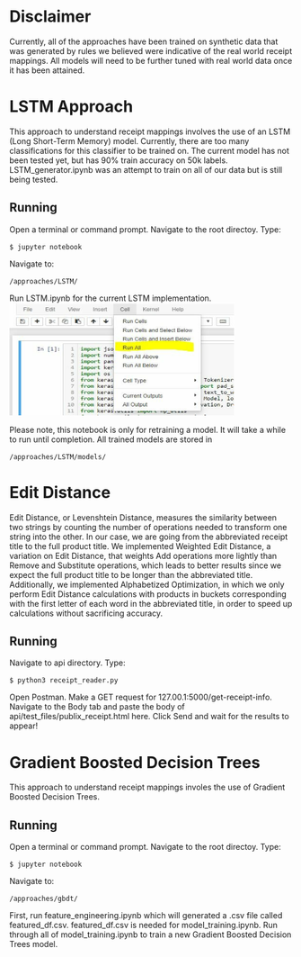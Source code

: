 # Disclaimer

Currently, all of the approaches have been trained on synthetic data that was generated by rules we believed were indicative of the real world receipt mappings. All models will need to be further tuned with real world data once it has been attained.

# LSTM Approach

This approach to understand receipt mappings involves the use of an LSTM (Long Short-Term Memory) model. Currently, there are too many classifications for this classifier to be trained on. The current model has not been tested yet, but has 90% train accuracy on 50k labels. LSTM_generator.ipynb was an attempt to train on all of our data but is still being tested. 

## Running

Open a terminal or command prompt. Navigate to the root directoy. Type:
```
$ jupyter notebook
```
Navigate to:
```
/approaches/LSTM/
```
Run LSTM.ipynb for the current LSTM implementation. 
<img src="../imgs/run_all.jpg" width="400" height="200">


Please note, this notebook is only for retraining a model. It will take a while to run until completion. All trained models are stored in 
```
/approaches/LSTM/models/
```
# Edit Distance

Edit Distance, or Levenshtein Distance, measures the similarity between two strings by counting the number of operations needed to transform one string into the other. In our case, we are going from the abbreviated receipt title to the full product title. We implemented Weighted Edit Distance, a variation on Edit Distance, that weights Add operations more lightly than Remove and Substitute operations, which leads to better results since we expect the full product title to be longer than the abbreviated title. Additionally, we implemented Alphabetized Optimization, in which we only perform Edit Distance calculations with products in buckets corresponding with the first letter of each word in the abbreviated title, in order to speed up calculations without sacrificing accuracy.  


## Running

Navigate to api directory. Type:
```
$ python3 receipt_reader.py
```
Open Postman.
Make a GET request for 127.00.1:5000/get-receipt-info.
Navigate to the Body tab and paste the body of api/test_files/publix_receipt.html here.
Click Send and wait for the results to appear!

# Gradient Boosted Decision Trees

This approach to understand receipt mappings involes the use of Gradient Boosted Decision Trees.

## Running

Open a terminal or command prompt. Navigate to the root directoy. Type:
```
$ jupyter notebook
```
Navigate to:
```
/approaches/gbdt/
```
First, run feature_engineering.ipynb which will generated a .csv file called featured_df.csv. featured_df.csv is needed for model_training.ipynb.
Run through all of model_training.ipynb to train a new Gradient Boosted Decision Trees model.

